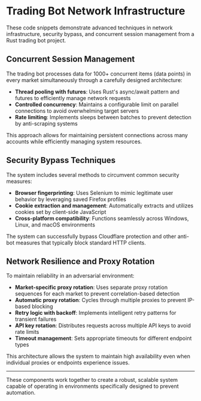 # Trading Bot Network Infrastructure

These code snippets demonstrate advanced techniques in network infrastructure, security bypass, and concurrent session management from a Rust trading bot project.

## Concurrent Session Management

The trading bot processes data for 1000+ concurrent items (data points) in every market simultaneously through a carefully designed architecture:

- **Thread pooling with futures**: Uses Rust's async/await pattern and futures to efficiently manage network requests
- **Controlled concurrency**: Maintains a configurable limit on parallel connections to avoid overwhelming target servers
- **Rate limiting**: Implements sleeps between batches to prevent detection by anti-scraping systems

This approach allows for maintaining persistent connections across many accounts while efficiently managing system resources.

## Security Bypass Techniques

The system includes several methods to circumvent common security measures:

- **Browser fingerprinting**: Uses Selenium to mimic legitimate user behavior by leveraging saved Firefox profiles
- **Cookie extraction and management**: Automatically extracts and utilizes cookies set by client-side JavaScript
- **Cross-platform compatibility**: Functions seamlessly across Windows, Linux, and macOS environments

The system can successfully bypass Cloudflare protection and other anti-bot measures that typically block standard HTTP clients.

## Network Resilience and Proxy Rotation

To maintain reliability in an adversarial environment:

- **Market-specific proxy rotation**: Uses separate proxy rotation sequences for each market to prevent correlation-based detection
- **Automatic proxy rotation**: Cycles through multiple proxies to prevent IP-based blocking
- **Retry logic with backoff**: Implements intelligent retry patterns for transient failures
- **API key rotation**: Distributes requests across multiple API keys to avoid rate limits
- **Timeout management**: Sets appropriate timeouts for different endpoint types

This architecture allows the system to maintain high availability even when individual proxies or endpoints experience issues.

---

These components work together to create a robust, scalable system capable of operating in environments specifically designed to prevent automation.
